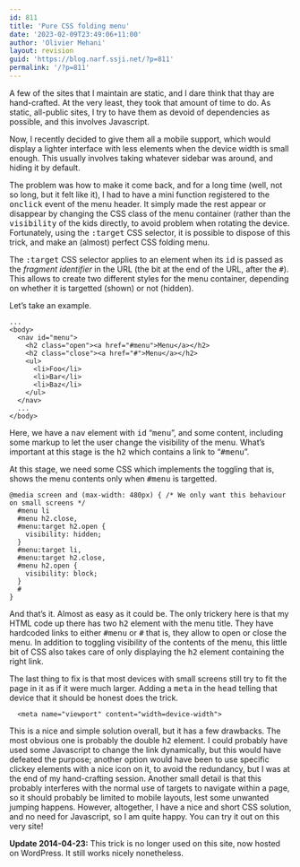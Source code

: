 ```yaml
---
id: 811
title: 'Pure CSS folding menu'
date: '2023-02-09T23:49:06+11:00'
author: 'Olivier Mehani'
layout: revision
guid: 'https://blog.narf.ssji.net/?p=811'
permalink: '/?p=811'
---
```


A few of the sites that I maintain are static, and I dare think that thay are hand-crafted. At the very least, they took that amount of time to do. As static, all-public sites, I try to have them as devoid of dependencies as possible, and this involves Javascript.

Now, I recently decided to give them all a mobile support, which would display a lighter interface with less elements when the device width is small enough. This usually involves taking whatever sidebar was around, and hiding it by default.

The problem was how to make it come back, and for a long time (well, not so long, but it felt like it), I had to have a mini function registered to the <tt>onclick</tt> event of the menu header. It simply made the rest appear or disappear by changing the CSS class of the menu container (rather than the <tt>visibility</tt> of the kids directly, to avoid problem when rotating the device. Fortunately, using the <tt>:target</tt> CSS selector, it is possible to dispose of this trick, and make an (almost) perfect CSS folding menu.

The <tt>:target</tt> CSS selector applies to an element when its <tt>id</tt> is passed as the *fragment identifier* in the URL (the bit at the end of the URL, after the <tt>\#</tt>). This allows to create two different styles for the menu container, depending on whether it is targetted (shown) or not (hidden).

Let’s take an example.

```
...
<body>
  <nav id="menu">
    <h2 class="open"><a href="#menu">Menu</a></h2>
    <h2 class="close"><a href="#">Menu</a></h2>
    <ul>
      <li>Foo</li>
      <li>Bar</li>
      <li>Baz</li>
    </ul>
  </nav>
  ...
</body>
```

Here, we have a <tt>nav</tt> element with <tt>id</tt> “<tt>menu</tt>”, and some content, including some markup to let the user change the visibility of the menu. What’s important at this stage is the <tt>h2</tt> which contains a link to “<tt>\#menu</tt>”.

At this stage, we need some CSS which implements the toggling that is, shows the menu contents only when <tt>\#menu</tt> is targetted.

```
@media screen and (max-width: 480px) { /* We only want this behaviour on small screens */
  #menu li 
  #menu h2.close,
  #menu:target h2.open {
    visibility: hidden;
  }
  #menu:target li,
  #menu:target h2.close,
  #menu h2.open {
    visibility: block;
  }
  #
}
```

And that’s it. Almost as easy as it could be. The only trickery here is that my HTML code up there has two <tt>h2</tt> element with the menu title. They have hardcoded links to either <tt>\#menu</tt> or <tt>\#</tt> that is, they allow to open or close the menu. In addition to toggling visibility of the contents of the menu, this little bit of CSS also takes care of only displaying the <tt>h2</tt> element containing the right link.

The last thing to fix is that most devices with small screens still try to fit the page in it as if it were much larger. Adding a <tt>meta</tt> in the <tt>head</tt> telling that device that it should be honest does the trick.

```
  <meta name="viewport" content="width=device-width">
```

This is a nice and simple solution overall, but it has a few drawbacks. The most obvious one is probably the double <tt>h2</tt> element. I could probably have used some Javascript to change the link dynamically, but this would have defeated the purpose; another option would have been to use specific clickey elements with a nice icon on it, to avoid the redundancy, but I was at the end of my hand-crafting session. Another small detail is that this probably interferes with the normal use of targets to navigate within a page, so it should probably be limited to mobile layouts, lest some unwanted jumping happens. However, altogether, I have a nice and short CSS solution, and no need for Javascript, so I am quite happy. You can try it out on this very site!

**Update 2014-04-23:** This trick is no longer used on this site, now hosted on WordPress. It still works nicely nonetheless.

</body>